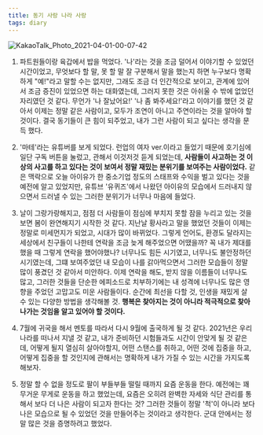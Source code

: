 ```yaml
---
title: 동기 사랑 나라 사랑
tags: diary
---
```


![KakaoTalk_Photo_2021-04-01-00-07-42](https://user-images.githubusercontent.com/50545088/113167054-4e2c6900-927e-11eb-91be-79fc513a8519.jpeg)


1. 파트원들이랑 육갑에서 밥을 먹었다. '나'라는 것을 조금 덜어서 이야기할 수 있었던 시간이었고, 무엇보다 할 말, 못 할 말 잘 구분해서 말을 했는지 하면 누구보다 명확하게 "예!"라고 말할 수는 없지만, 그래도 조금 더 인간적으로 보이고, 관계에 있어서 조금 증진이 있었으면 하는 대화였는데, 그러지 못한 것은 아쉬울 수 밖에 없었던 자리였던 것 같다. 무언가 '나 잘났어요!' '나 좀 봐주세요!'라고 이야기를 했던 것 같아서 이제는 정말 같은 사람이고, 모두가 조연이 아니고 주연이라는 것을 알아야 할 것이다. 결국 동기들이 큰 힘이 되주었고, 내가 그런 사람이 되고 싶다는 생각을 문득 했다.

2. '마테'라는 유튜버를 보게 되었다. 런업의 여자 ver.이라고 들었기 때문에 호기심에 일단 구독 버튼을 눌렀고, 관해서 이것저것 듣게 되었는데, **사람들이 사고하는 것 이상의 사고를 하고 있다는 것이 보여서 정말 재밌는 분위기를 보여주는 사람이었다.** 같은 맥락으로 오늘 아이유가 한 중소기업 정도의 스태프와 수익을 벌고 있다는 것을 예전에 알고 있었지만, 유튜브 '유퀴즈'에서 나왔던 아이유의 모습에서 드러내지 않으면서 드러낼 수 있는 그러한 분위기가 너무나 마음에 들었다.

3. 날이 그랑가랑해지고, 점점 더 사람들이 점심에 부치지 못할 잠을 누리고 있는 것을 보면 봄이 완연해지기 시작한 것 같다. 지난날 황사라고 말을 했었던 것들이 이제는 정말로 미세먼지가 되었고, 시대가 많이 바뀌었다. 그렇게 언어도, 환경도 달라지는 세상에서 친구들이 나한테 연락을 조금 늦게 해주었으면 어땠을까? 꼭 내가 제대를 했을 때 그렇게 연락을 했어야했나? 너무나도 힘든 시기였고, 너무나도 불안정하던 시기였는데, 그떄 보여주었던 내 모습이 나를 갉아먹으면서 그러한 모습들이 정말 많이 풍겼던 것 같아서 미안하다. 이제 연락을 해도, 받지 않을 이름들이 너무나도 많고, 그러한 것들을 단순한 에피소드로 치부하기에는 내 성격에 너무나도 많은 영향을 주었던 고맙고도 미운 사람들이다. 순간에 최선을 다할 것, 인생을 재밌게 살 수 있는 다양한 방법을 생각해볼 것. **행복은 찾아지는 것이 아니라 적극적으로 찾아나가는 것임을 알고 있어야 할 것이다.**

4. 7월에 귀국을 해서 멘토를 따라서 다시 9월에 출국하게 될 것 같다. 2021년은 우리나라를 떠나서 지낼 것 같고, 내가 준비하던 시험들과도 시간이 안맞게 될 것 같은데, 어떻게 될지 열심히 살아야할지, 어떤 스탠스를 취하고, 어떤 것에 집중을 하고, 어떻게 집중을 할 것인지에 관해서는 명확하게 내가 가질 수 있는 시간을 가지도록 해보자.

5. 정말 할 수 없을 정도로 팔이 부들부들 떨릴 때까지 요즘 운동을 한다. 예전에는 꽤 무거운 무게로 운동을 하고 했었는데, 요즘은 오히려 완벽한 자세와 식단 관리를 통해서 보다 더 나은 사람이 되고자 한다는 것? 그러한 것들이 정말 '척'이 아니라 보다 나은 모습으로 될 수 있었던 것을 만들어주는 것이라고 생각한다. 군대 안에서는 정말 많은 것을 증명하려고 했었다.